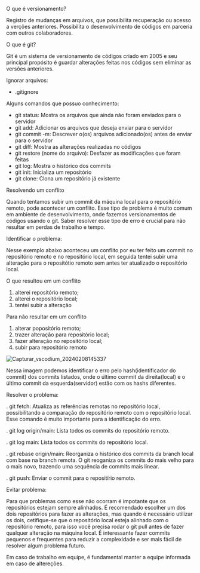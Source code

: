 O que é versionamento?

Registro de mudanças em arquivos, que possibilita recuperação ou acesso a verções anteriores.
Possibilita o desenvolvimento de códigos em parceria com outros colaboradores.

O que é git?

Git é um sistema de versionamento de códigos criado em 2005 e seu principal propósito é guardar alterações feitas nos códigos sem eliminar as versões anteriores.

Ignorar arquivos:
- .gitignore

Alguns comandos que possuo conhecimento:

- git status: Mostra os arquivos que ainda não foram enviados para o servidor
- git add: Adicionar os arquivos que deseja enviar para o servidor
- git commit -m: Descrever o(os) arquivos adicionado(os) antes de enviar para o servidor
- git diff: Mostra as alterações realizadas no códigos
- git restore (nome do arquivo): Desfazer as modificações que foram feitas
- git log: Mostra o histórico dos commits
- git init: Inicializa um repositório
- git clone: Clona um repositório já existente

Resolvendo um conflito

Quando tentamos subir um commit da máquina local para o repositório remoto, pode acontecer um conflito. Esse tipo de problema é muito comum em ambiente de desenvolvimento, onde fazemos versionamentos de códigos usando o git. Saber resolver esse tipo de erro é crucial para não resultar em perdas de trabalho e tempo.

Identificar o problema:

Nesse exemplo abaixo aconteceu um conflito por eu ter feito um commit no repositório remoto e no repositório local, em seguida tentei subir uma alteração para o repositótio remoto sem antes ter atualizado o repositório local.

O que resultou em um conflito
1. alterei repositório remoto;
2. alterei o repositório local;
3. tentei subir a alteração

Para não resultar em um conflito
1. alterar popositório remoto;
2. trazer alteração para repositório local;
3. fazer alteração no repositório local;
4. subir para repositório remoto

![Capturar_vscodium_20240208145337](https://github.com/crija/my_notes/assets/122110292/0b329724-30c8-4e09-9930-1f83bfb13141)

Nessa imagem podemos identificar o erro pelo hash(identificador do commit) dos commits listados, onde o último commit da direita(local) e o último commit da esquerda(servidor) estão com os hashs diferentes.

Resolver o problema:

. git fetch: Atualiza as referências remotas no repositório local, possibilitando a comparação do repositório remoto com o repositório local. Esse comando é muito importante para a identificação do erro.

. git log origin/main: Lista todos os commits do repositório remoto.

. git log main: Lista todos os commits do repositório local.

. git rebase origin/main: Reorganiza o histórico dos commits da branch local com base na branch remota. O git reoganiza os commits do mais velho para o mais novo, trazendo uma sequência de commits mais linear.

. git push: Enviar o commit para o repositírio remoto.

Evitar problema:

Para que problemas como esse não ocorram é impotante que os repositórios estejam sempre alinhados. É recomendado escolher um dos dois repositórios para fazer as alterações, mas quando é necessário utilizar os dois, cetifique-se que o repositório local esteja alinhado com o repositório remoto, para isso você precisa rodar o git pull antes de fazer qualquer alteração na máquina local. É interessante fazer commits pequenos e frequentes para reduzir a complexidade e ser mais fácil de resolver algum problema futuro.

Em caso de trabalho em equipe, é fundamental manter a equipe informada em caso de altereções.




